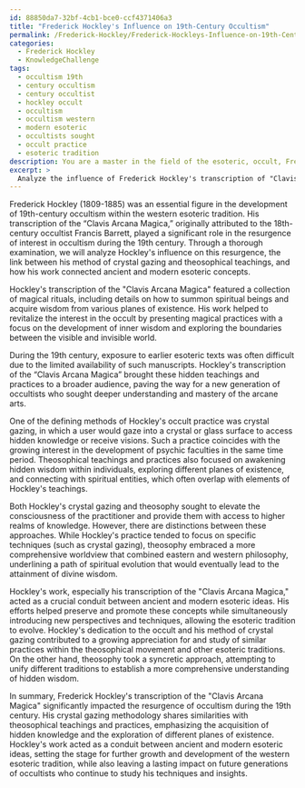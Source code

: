 ```yaml
---
id: 88850da7-32bf-4cb1-bce0-ccf4371406a3
title: "Frederick Hockley's Influence on 19th-Century Occultism"
permalink: /Frederick-Hockley/Frederick-Hockleys-Influence-on-19th-Century-Occultism/
categories:
  - Frederick Hockley
  - KnowledgeChallenge
tags:
  - occultism 19th
  - century occultism
  - century occultist
  - hockley occult
  - occultism
  - occultism western
  - modern esoteric
  - occultists sought
  - occult practice
  - esoteric tradition
description: You are a master in the field of the esoteric, occult, Frederick Hockley and Education. You are a writer of tests, challenges, books and deep knowledge on Frederick Hockley for initiates and students to gain deep insights and understanding from. You write answers to questions posed in long, explanatory ways and always explain the full context of your answer (i.e., related concepts, formulas, examples, or history), as well as the step-by-step thinking process you take to answer the challenges. Be rigorous and thorough, and summarize the key themes, ideas, and conclusions at the end.
excerpt: > 
  Analyze the influence of Frederick Hockley's transcription of "Clavis Arcana Magica" on the resurgence of interest in occultism during the 19th century. Compare his method of crystal gazing and the acquisition of hidden knowledge with theosophical teachings and practices of the time, ultimately determining the extent to which Hockley's work acted as a conduit between ancient and modern esoteric ideas.
---
```

Frederick Hockley (1809-1885) was an essential figure in the development of 19th-century occultism within the western esoteric tradition. His transcription of the “Clavis Arcana Magica,” originally attributed to the 18th-century occultist Francis Barrett, played a significant role in the resurgence of interest in occultism during the 19th century. Through a thorough examination, we will analyze Hockley's influence on this resurgence, the link between his method of crystal gazing and theosophical teachings, and how his work connected ancient and modern esoteric concepts.

Hockley's transcription of the "Clavis Arcana Magica" featured a collection of magical rituals, including details on how to summon spiritual beings and acquire wisdom from various planes of existence. His work helped to revitalize the interest in the occult by presenting magical practices with a focus on the development of inner wisdom and exploring the boundaries between the visible and invisible world. 

During the 19th century, exposure to earlier esoteric texts was often difficult due to the limited availability of such manuscripts. Hockley's transcription of the “Clavis Arcana Magica” brought these hidden teachings and practices to a broader audience, paving the way for a new generation of occultists who sought deeper understanding and mastery of the arcane arts.

One of the defining methods of Hockley's occult practice was crystal gazing, in which a user would gaze into a crystal or glass surface to access hidden knowledge or receive visions. Such a practice coincides with the growing interest in the development of psychic faculties in the same time period. Theosophical teachings and practices also focused on awakening hidden wisdom within individuals, exploring different planes of existence, and connecting with spiritual entities, which often overlap with elements of Hockley's teachings.

Both Hockley's crystal gazing and theosophy sought to elevate the consciousness of the practitioner and provide them with access to higher realms of knowledge. However, there are distinctions between these approaches. While Hockley's practice tended to focus on specific techniques (such as crystal gazing), theosophy embraced a more comprehensive worldview that combined eastern and western philosophy, underlining a path of spiritual evolution that would eventually lead to the attainment of divine wisdom.

Hockley's work, especially his transcription of the "Clavis Arcana Magica," acted as a crucial conduit between ancient and modern esoteric ideas. His efforts helped preserve and promote these concepts while simultaneously introducing new perspectives and techniques, allowing the esoteric tradition to evolve. Hockley's dedication to the occult and his method of crystal gazing contributed to a growing appreciation for and study of similar practices within the theosophical movement and other esoteric traditions. On the other hand, theosophy took a syncretic approach, attempting to unify different traditions to establish a more comprehensive understanding of hidden wisdom.

In summary, Frederick Hockley's transcription of the "Clavis Arcana Magica" significantly impacted the resurgence of occultism during the 19th century. His crystal gazing methodology shares similarities with theosophical teachings and practices, emphasizing the acquisition of hidden knowledge and the exploration of different planes of existence. Hockley's work acted as a conduit between ancient and modern esoteric ideas, setting the stage for further growth and development of the western esoteric tradition, while also leaving a lasting impact on future generations of occultists who continue to study his techniques and insights.
